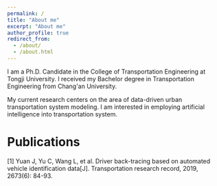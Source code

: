 ```yaml
---
permalink: /
title: "About me"
excerpt: "About me"
author_profile: true
redirect_from: 
  - /about/
  - /about.html
---
```


I am a Ph.D. Candidate in the College of Transportation Engineering at Tongji University. I received my Bachelor degree in Transportation Engineering from Chang'an University. 

My  current research centers on the area of data-driven urban transportation system modeling. I am interested in employing artificial intelligence into transportation system.

# Publications

[1] Yuan J, Yu C, Wang L, et al. Driver back-tracing based on automated vehicle identification data[J]. Transportation research record, 2019, 2673(6): 84-93.

